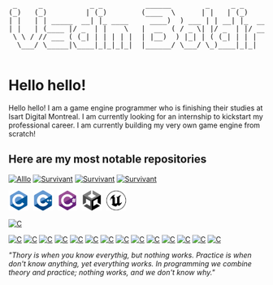 <p align="center">
<pre>
 _     _           _ _          ______        _     _ _                ___    ___ 
(_)   (_)         | (_)        (____  \      | |   | (_)              / __)  / __)
| |   | | _____  __| |_ ____     ____)  ) ___ | | __| |_  ____ _____ _| |__ _| |__ 
| |   | (____ |/ _  | |    \   |  __  ( / _ \| |/ _  | |/ ___) ___ (_   __|_   __)
 \ \ / // ___ ( (_| | | | | |  | |__)  ) |_| | ( (_| | | |   | ____| | |    | |   
  \___/ \_____|\____|_|_|_|_|  |______/ \___/ \_)____|_|_|   |_____) |_|    |_|   
                                                                                   
</pre>
</p>

# Hello hello!

Hello hello! I am a game engine programmer who is finishing their studies at Isart Digital Montreal. I am currently looking for an internship to kickstart my professional career. I am currently building my very own game engine from scratch!

<summary><h2>Here are my most notable repositories</h2></summary>
  <!-- https://raw.githubusercontent.com/DenverCoder1/DenverCoder1/main/README.md -->
  <!-- Main Colors : 51DA68 (green), F85D7F (red), F8D866 (yellow), 1F222E (grey) -->
  <!-- Width : 417 -->
  <p align="left">
   <a href="https://github.com/Lmao-Zedong24/Survivant"><img width="417" src="https://denvercoder1-github-readme-stats.vercel.app/api/pin/?username=Lmao-Zedong24&repo=Survivant&theme=react&bg_color=1F222E&title_color=51DA68&hide_border=true&icon_color=F8D866&show_icons=false" alt="Alllo"></a>
   <a href="https://github.com/Lmao-Zedong24/ProjetCCC"><img width="417" src="https://denvercoder1-github-readme-stats.vercel.app/api/pin/?username=Lmao-Zedong24&repo=ProjetCCC&theme=react&bg_color=1F222E&title_color=51DA68&hide_border=true&icon_color=F8D866&show_icons=false" alt="Survivant"></a>
   <a href="https://github.com/Lmao-Zedong24/Paing"><img width="417" src="https://denvercoder1-github-readme-stats.vercel.app/api/pin/?username=Lmao-Zedong24&repo=Paing&theme=react&bg_color=1F222E&title_color=51DA68&hide_border=true&icon_color=F8D866&show_icons=false" alt="Survivant"></a>
   <a href="https://github.com/Lmao-Zedong24/MiniChat"><img width="417" src="https://denvercoder1-github-readme-stats.vercel.app/api/pin/?username=Lmao-Zedong24&repo=MiniChat&theme=react&bg_color=1F222E&title_color=51DA68&hide_border=true&icon_color=F8D866&show_icons=false" alt="Survivant"></a>
  </p>


<div>
  <img src="https://github.com/devicons/devicon/blob/master/icons/c/c-original.svg" title="C" alt="C" width="40" height="40"/>&nbsp;
  <img src="https://github.com/devicons/devicon/blob/master/icons/cplusplus/cplusplus-original.svg" title="Cpp" alt="Cpp" width="40" height="40"/>&nbsp;
  <img src="https://github.com/devicons/devicon/blob/master/icons/csharp/csharp-original.svg" title="C#" alt="C#" width="40" height="40"/>&nbsp;
  <img src="https://github.com/devicons/devicon/blob/master/icons/unity/unity-original.svg" title="Unity" alt="Unity" width="40" height="40"/>&nbsp;
  <img src="https://github.com/devicons/devicon/blob/master/icons/unrealengine/unrealengine-original.svg" title="UE5" alt="Unity" width="40" height="UE5"/>&nbsp;
</div>

<a href="https://github.com/search?q=user%3ADenverCoder1+language%3Ac"><img alt="C" src="https://custom-icon-badges.demolab.com/badge/C-51DA68.svg?logo=c-in-hexagon&logoColor=white"></a>

<div>

<a href="#"><img alt="C" src="https://img.shields.io/badge/c-1F222E?style=for-the-badge&logo=C&logoColor=51DA68"></a>
<a href="#"><img alt="C" src="https://img.shields.io/badge/c-1F222E?style=for-the-badge&logo=C&logoColor=51DA68"></a>
<a href="#"><img alt="C" src="https://img.shields.io/badge/c-1F222E?style=for-the-badge&logo=C&logoColor=51DA68"></a>
<a href="#"><img alt="C" src="https://img.shields.io/badge/c-1F222E?style=for-the-badge&logo=C&logoColor=51DA68"></a>
<a href="#"><img alt="C" src="https://img.shields.io/badge/c-1F222E?style=for-the-badge&logo=C&logoColor=51DA68"></a>
<a href="#"><img alt="C" src="https://img.shields.io/badge/c-1F222E?style=for-the-badge&logo=C&logoColor=51DA68"></a>
<a href="#"><img alt="C" src="https://img.shields.io/badge/c-1F222E?style=for-the-badge&logo=C&logoColor=51DA68"></a>
<a href="#"><img alt="C" src="https://img.shields.io/badge/c-1F222E?style=for-the-badge&logo=C&logoColor=51DA68"></a>
<a href="#"><img alt="C" src="https://img.shields.io/badge/c-1F222E?style=for-the-badge&logo=C&logoColor=51DA68"></a>
<a href="#"><img alt="C" src="https://img.shields.io/badge/c-1F222E?style=for-the-badge&logo=C&logoColor=51DA68"></a>
<a href="#"><img alt="C" src="https://img.shields.io/badge/c-1F222E?style=for-the-badge&logo=C&logoColor=51DA68"></a>
<a href="#"><img alt="C" src="https://img.shields.io/badge/c-1F222E?style=for-the-badge&logo=C&logoColor=51DA68"></a>
<a href="#"><img alt="C" src="https://img.shields.io/badge/c-1F222E?style=for-the-badge&logo=C&logoColor=51DA68"></a>
<a href="#"><img alt="C" src="https://img.shields.io/badge/c-1F222E?style=for-the-badge&logo=C&logoColor=51DA68"></a>
 

</div>

*"Thory is when you know everythig, but nothing works.*
*Practice is when don't know anything, yet everything works.*
*In programming we combine theory and practice; nothing works, and we don't know why."*

